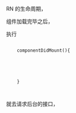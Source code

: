 RN 的生命周期，

组件加载完毕之后，


执行


```

    componentDidMount(){




        
    }



```


就去请求后台的接口，













